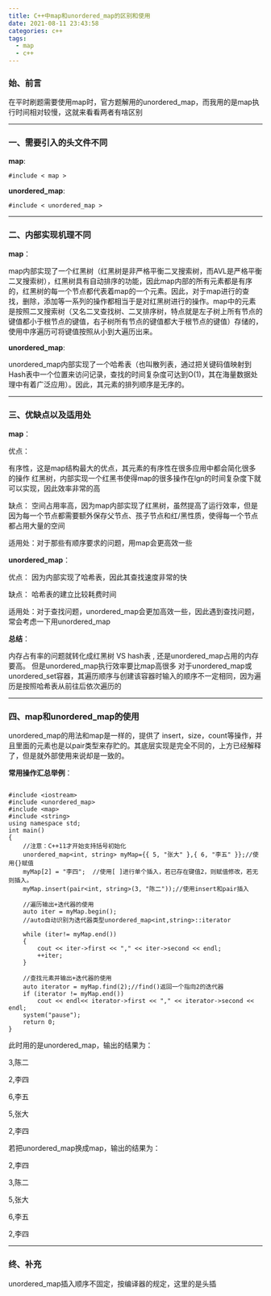 ```yaml
---
title: C++中map和unordered_map的区别和使用
date: 2021-08-11 23:43:58
categories:	c++
tags:
  - map
  - c++
---
```




### 	始、前言

在平时刷题需要使用map时，官方题解用的unordered_map，而我用的是map执行时间相对较慢，这就来看看两者有啥区别

<!--more-->

---



### 一、需要引入的头文件不同

**map**: 

`#include < map >`



**unordered_map**:

 `#include < unordered_map >`



---



### 二、内部实现机理不同

**map**： 

map内部实现了一个红黑树（红黑树是非严格平衡二叉搜索树，而AVL是严格平衡二叉搜索树），红黑树具有自动排序的功能，因此map内部的所有元素都是有序的，红黑树的每一个节点都代表着map的一个元素。因此，对于map进行的查找，删除，添加等一系列的操作都相当于是对红黑树进行的操作。map中的元素是按照二叉搜索树（又名二叉查找树、二叉排序树，特点就是左子树上所有节点的键值都小于根节点的键值，右子树所有节点的键值都大于根节点的键值）存储的，使用中序遍历可将键值按照从小到大遍历出来。



**unordered_map**: 

unordered_map内部实现了一个哈希表（也叫散列表，通过把关键码值映射到Hash表中一个位置来访问记录，查找的时间复杂度可达到O(1)，其在海量数据处理中有着广泛应用）。因此，其元素的排列顺序是无序的。



---



### 三、优缺点以及适用处

**map**：

优点：

有序性，这是map结构最大的优点，其元素的有序性在很多应用中都会简化很多的操作
红黑树，内部实现一个红黑书使得map的很多操作在lgn的时间复杂度下就可以实现，因此效率非常的高

缺点： 空间占用率高，因为map内部实现了红黑树，虽然提高了运行效率，但是因为每一个节点都需要额外保存父节点、孩子节点和红/黑性质，使得每一个节点都占用大量的空间

适用处：对于那些有顺序要求的问题，用map会更高效一些

 

**unordered_map**：

优点： 因为内部实现了哈希表，因此其查找速度非常的快

缺点： 哈希表的建立比较耗费时间

适用处：对于查找问题，unordered_map会更加高效一些，因此遇到查找问题，常会考虑一下用unordered_map



**总结**：

内存占有率的问题就转化成红黑树 VS hash表 , 还是unordered_map占用的内存要高。
但是unordered_map执行效率要比map高很多
对于unordered_map或unordered_set容器，其遍历顺序与创建该容器时输入的顺序不一定相同，因为遍历是按照哈希表从前往后依次遍历的



---



### 四、map和unordered_map的使用

unordered_map的用法和map是一样的，提供了 insert，size，count等操作，并且里面的元素也是以pair类型来存贮的。其底层实现是完全不同的，上方已经解释了，但是就外部使用来说却是一致的。



**常用操作汇总举例**：

```

#include <iostream>  
#include <unordered_map>  
#include <map>
#include <string>  
using namespace std;  
int main()  
{  
	//注意：C++11才开始支持括号初始化
    unordered_map<int, string> myMap={{ 5, "张大" },{ 6, "李五" }};//使用{}赋值
    myMap[2] = "李四";  //使用[ ]进行单个插入，若已存在键值2，则赋值修改，若无则插入。
    myMap.insert(pair<int, string>(3, "陈二"));//使用insert和pair插入
  
	//遍历输出+迭代器的使用
    auto iter = myMap.begin();
    //auto自动识别为迭代器类型unordered_map<int,string>::iterator
    
    while (iter!= myMap.end())
    {  
        cout << iter->first << "," << iter->second << endl;  
        ++iter;  
    }  
	
	//查找元素并输出+迭代器的使用
    auto iterator = myMap.find(2);//find()返回一个指向2的迭代器
    if (iterator != myMap.end())
	    cout << endl<< iterator->first << "," << iterator->second << endl;  
    system("pause");  
    return 0;  
}  
```



此时用的是unordered_map，输出的结果为：

3,陈二

2,李四

6,李五

5,张大

2,李四



若把unordered_map换成map，输出的结果为：

2,李四

3,陈二

5,张大

6,李五

2,李四



---



### 终、补充

unordered_map插入顺序不固定，按编译器的规定，这里的是头插
